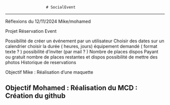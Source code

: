                      # SocialEvent
----------------------------------------------------------------------------
Réflexions du  12/11/2024 Mike/mohamed

Projet Réservation Event


Possibilité de créer un événement par un utilisateur
Choisir des dates sur un calendrier 
choisir la durée ( heures, jours)
équipement demandé ( format texte ? )
possibilité d’inviter  (par mail ? ) 
Nombre de places dispos 
Payant ou gratuit
nombre de places restantes et dispos
possibilité de mettre des photos
Historique de reservations

Objectif Mike : Réalisation d’une maquette 

Objectif Mohamed : Réalisation du MCD
			: Création du github
---------------------------------------------------------------------------------------------------
